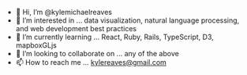 - 👋 Hi, I’m @kylemichaelreaves
- 👀 I’m interested in ... data visualization, natural language processing, and web development best practices
- 🌱 I’m currently learning ... React, Ruby, Rails, TypeScript, D3, mapboxGLjs
- 💞️ I’m looking to collaborate on ... any of the above
- 📫 How to reach me ... kylereaves@gmail.com

<!---
kylemichaelreaves/kylemichaelreaves is a ✨ special ✨ repository because its `README.md` (this file) appears on your GitHub profile.
You can click the Preview link to take a look at your changes.
--->
